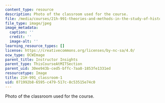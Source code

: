 ```yaml
---
content_type: resource
description: Photo of the classroom used for the course.
file: /media/courses/21h-991-theories-and-methods-in-the-study-of-history-fall-2014/071992b86595c479517c8c53515e74c0_21H-991_classroom-1.JPG
file_type: image/jpeg
image_metadata:
  caption: ''
  credit: ''
  image-alt: ''
learning_resource_types: []
license: https://creativecommons.org/licenses/by-nc-sa/4.0/
ocw_type: OCWImage
parent_title: Instructor Insights
parent_type: ThisCourseAtMITSection
parent_uid: 30ee943b-ced5-bffc-7aa8-1853fe1331ed
resourcetype: Image
title: 21H-991_classroom-1
uid: 071992b8-6595-c479-517c-8c53515e74c0
---
```

Photo of the classroom used for the course.